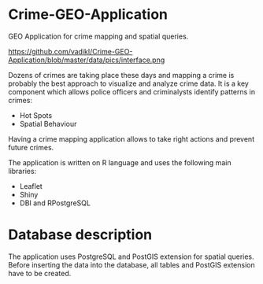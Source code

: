 # Crime-GEO-Application
GEO Application for crime mapping and spatial queries.

https://github.com/vadikl/Crime-GEO-Application/blob/master/data/pics/interface.png

Dozens of crimes are taking place these days and  mapping a crime is probably the best approach to visualize and analyze crime data.
It is a key component which allows police officers and criminalysts identify patterns in crimes:
- Hot Spots
- Spatial Behaviour 

Having a crime mapping application allows to take right actions and prevent future crimes.

The application is written on R language and uses the following main libraries:
-	Leaflet 
-	Shiny
-	DBI and RPostgreSQL

# Database description
The application uses PostgreSQL and PostGIS extension for spatial queries. Before inserting the data into the database, all tables and PostGIS extension have to be created.
